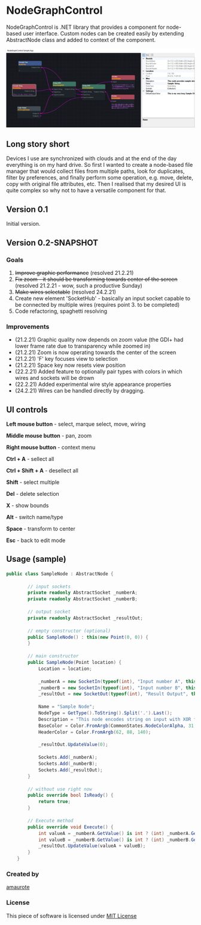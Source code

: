 # NodeGraphControl

NodeGraphControl is .NET library that provides a component for node-based user interface. Custom nodes can be created easily by extending AbstractNode class and added to context of the component.

![Screenshot of sample use of NodeGraphControl](res/sample_use.PNG)

## Long story short

Devices I use are synchronized with clouds and at the end of the day everything is on my hard drive. So first I wanted to create a node-based file manager that would collect files from multiple paths, look for duplicates, filter by preferences, and finally perform some operation, e.g. move, delete, copy with original file attributes, etc. Then I realised that my desired UI is quite complex so why not to have a versatile component for that.

## Version 0.1

Initial version.

## Version 0.2-SNAPSHOT

### Goals

1. ~~Improve graphic performance~~ (resolved 21.2.21)
2. ~~Fix zoom - it should be transforming towards center of the screen~~ (resolved 21.2.21 - wow, such a productive Sunday)
3. ~~Make wires selectable~~ (resolved 24.2.21)
4. Create new element 'SocketHub' - basically an input socket capable to be connected by multiple wires (requires point 3. to be completed)
5. Code refactoring, spaghetti resolving

### Improvements

* (21.2.21) Graphic quality now depends on zoom value (the GDI+ had lower frame rate due to transparency while zoomed in)
* (21.2.21) Zoom is now operating towards the center of the screen
* (21.2.21) 'F' key focuses view to selection
* (21.2.21) Space key now resets view position
* (22.2.21) Added feature to optionally pair types with colors in which wires and sockets will be drown
* (22.2.21) Added experimental wire style appearance properties
* (24.2.21) Wires can be handled directly by dragging.

## UI controls

**Left mouse button** - select, marque select, move, wiring

**Middle mouse button** - pan, zoom

**Right mouse button** - context menu

**Ctrl + A** - sellect all

**Ctrl + Shift + A** - desellect all

**Shift** - select multiple

**Del** - delete selection

**X** - show bounds

**Alt** - switch name/type

**Space** - transform to center

**Esc** - back to edit mode

## Usage (sample)
```cs
public class SampleNode : AbstractNode {
        
        // input sockets
        private readonly AbstractSocket _numberA;
        private readonly AbstractSocket _numberB;
        
        // output socket
        private readonly AbstractSocket _resultOut;
        
        // empty constructor (optional)
        public SampleNode() : this(new Point(0, 0)) {
        }

        // main constructor
        public SampleNode(Point location) {
            Location = location;

            _numberA = new SocketIn(typeof(int), "Input number A", this);
            _numberB = new SocketIn(typeof(int), "Input number B", this);
            _resultOut = new SocketOut(typeof(int), "Result Output", this);

            Name = "Sample Node";
            NodeType = GetType().ToString().Split('.').Last();
            Description = "This node encodes string on input with XOR function.";
            BaseColor = Color.FromArgb(CommonStates.NodeColorAlpha, 31, 36, 42);
            HeaderColor = Color.FromArgb(62, 88, 140);

            _resultOut.UpdateValue(0);

            Sockets.Add(_numberA);
            Sockets.Add(_numberB);
            Sockets.Add(_resultOut);
        }
        
        // without use right now
        public override bool IsReady() {
            return true;
        }

        // Execute method
        public override void Execute() {
            int valueA = _numberA.GetValue() is int ? (int) _numberA.GetValue() : 0;
            int valueB = _numberB.GetValue() is int ? (int) _numberB.GetValue() : 0;
            _resultOut.UpdateValue(valueA + valueB);
        }
    }
```

### Created by
[amaurote](https://www.linkedin.com/in/tomas-borik-83032587/)

### License

This piece of software is licensed under [MIT License](../master/LICENSE)
